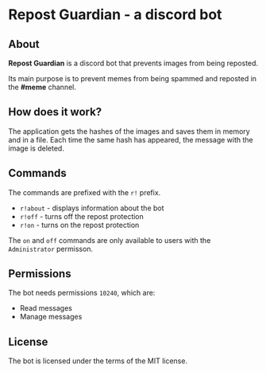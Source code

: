 # Repost Guardian - a discord bot

## About
**Repost Guardian** is a discord bot that prevents images from being reposted.

Its main purpose is to prevent memes from being spammed and reposted in the **#meme** channel.

## How does it work?
The application gets the hashes of the images and saves them in memory and in a file. Each time the same hash has appeared, the message with the image is deleted.

## Commands
The commands are prefixed with the `r!` prefix.
* `r!about` - displays information about the bot
* `r!off` - turns off the repost protection
* `r!on` - turns on the repost protection

The `on` and `off` commands are only available to users with the `Administrator` permisson.

## Permissions
The bot needs permissions `10240`, which are:
* Read messages
* Manage messages

## License
The bot is licensed under the terms of the MIT license.
